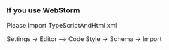 ### If you use WebStorm

Please import TypeScriptAndHtml.xml

Settings -> Editor --> Code Style -> Schema -> Import